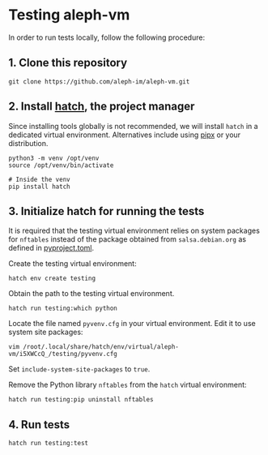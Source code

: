 # Testing aleph-vm

In order to run tests locally, follow the following procedure:

## 1. Clone this repository

```shell
git clone https://github.com/aleph-im/aleph-vm.git
```

## 2. Install [hatch](https://hatch.pypa.io/), the project manager

Since installing tools globally is not recommended, we will install `hatch`
 in a dedicated virtual environment. Alternatives include using [pipx](https://pipx.pypa.io)
or your distribution.

```shell
python3 -m venv /opt/venv
source /opt/venv/bin/activate

# Inside the venv
pip install hatch
```

## 3. Initialize hatch for running the tests

It is required that the testing virtual environment relies on system packages
for `nftables` instead of the package obtained from `salsa.debian.org` as defined in 
[pyproject.toml](./pyproject.toml).

Create the testing virtual environment:
```shell
hatch env create testing
```

Obtain the path to the testing virtual environment. 
```
hatch run testing:which python
```

Locate the file named `pyvenv.cfg` in your virtual environment.
Edit it to use system site packages:
```
vim /root/.local/share/hatch/env/virtual/aleph-vm/i5XWCcQ_/testing/pyvenv.cfg
```

Set `include-system-site-packages` to `true`.

Remove the Python library `nftables` from the `hatch` virtual environment:
```shell
hatch run testing:pip uninstall nftables
```

## 4. Run tests

```shell
hatch run testing:test
```
